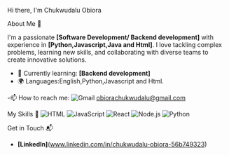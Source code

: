 Hi there, I'm Chukwudalu Obiora

About Me 🚀

I'm a passionate **[Software Development/ Backend development]** with experience in **[Python,Javascript,Java and Html]**. I love tackling complex problems, learning new skills, and collaborating with diverse teams to create innovative solutions.

- 🌱 Currently learning: **[Backend development]**
- 🌍 Languages:English,Python,Javascript and Html.
  
-📫 How to reach me: 
![Gmail](	https://img.shields.io/badge/Gmail-D14836?style=for-the-badge&logo=gmail&logoColor=white)  obiorachukwudalu@gmail.com

My Skills 🧠
![HTML](https://img.shields.io/badge/-HTML-E34F26?style=flat-square&logo=html5&logoColor=white)
![JavaScript](https://img.shields.io/badge/-JavaScript-F7DF1E?style=flat-square&logo=javascript&logoColor=black)
![React](https://img.shields.io/badge/-React-61DAFB?style=flat-square&logo=react&logoColor=black)
![Node.js](https://img.shields.io/badge/-Node.js-339933?style=flat-square&logo=node.js&logoColor=white)
![Python](https://img.shields.io/badge/Python-FFD43B?style=for-the-badge&logo=python&logoColor=blue)

Get in Touch 📬
- **[LinkedIn]**(www.linkedin.com/in/chukwudalu-obiora-56b749323)
